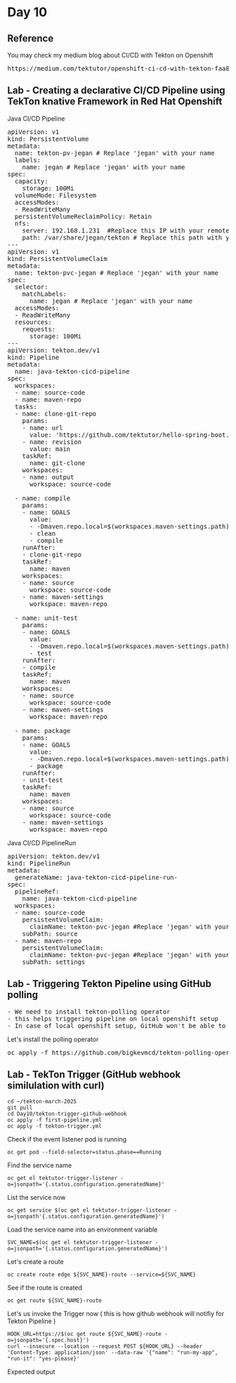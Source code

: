 # Day 10

## Reference
You may check my medium blog about CI/CD with Tekton on Openshift
<pre>
https://medium.com/tektutor/openshift-ci-cd-with-tekton-faa88ba45656  
</pre>

## Lab - Creating a declarative CI/CD Pipeline using TekTon knative Framework in Red Hat Openshift

Java CI/CD Pipeline
<pre>
apiVersion: v1
kind: PersistentVolume
metadata:
  name: tekton-pv-jegan # Replace 'jegan' with your name
  labels:
    name: jegan # Replace 'jegan' with your name
spec:
  capacity:
    storage: 100Mi
  volumeMode: Filesystem
  accessModes:
  - ReadWriteMany
  persistentVolumeReclaimPolicy: Retain
  nfs:
    server: 192.168.1.231  #Replace this IP with your remote desktop linux server IP
    path: /var/share/jegan/tekton # Replace this path with your /var/nfs/user[xy]/share5
---
apiVersion: v1
kind: PersistentVolumeClaim
metadata:
  name: tekton-pvc-jegan # Replace 'jegan' with your name
spec:
  selector:
    matchLabels:
      name: jegan # Replace 'jegan' with your name
  accessModes:
  - ReadWriteMany
  resources:
    requests:
      storage: 100Mi
---
apiVersion: tekton.dev/v1
kind: Pipeline
metadata:
  name: java-tekton-cicd-pipeline
spec:
  workspaces:
  - name: source-code
  - name: maven-repo
  tasks:
  - name: clone-git-repo
    params:
    - name: url
      value: 'https://github.com/tektutor/hello-spring-boot.git'
    - name: revision
      value: main
    taskRef:
      name: git-clone
    workspaces:
    - name: output
      workspace: source-code

  - name: compile
    params:
    - name: GOALS
      value:
      - -Dmaven.repo.local=$(workspaces.maven-settings.path) 
      - clean
      - compile
    runAfter:
    - clone-git-repo
    taskRef:
      name: maven
    workspaces:
    - name: source
      workspace: source-code
    - name: maven-settings
      workspace: maven-repo

  - name: unit-test 
    params:
    - name: GOALS
      value:
      - -Dmaven.repo.local=$(workspaces.maven-settings.path)
      - test
    runAfter:
    - compile
    taskRef:
      name: maven
    workspaces:
    - name: source
      workspace: source-code
    - name: maven-settings
      workspace: maven-repo

  - name: package 
    params:
    - name: GOALS
      value:
      - -Dmaven.repo.local=$(workspaces.maven-settings.path)
      - package 
    runAfter:
    - unit-test 
    taskRef:
      name: maven
    workspaces:
    - name: source
      workspace: source-code
    - name: maven-settings
      workspace: maven-repo  
</pre>

Java CI/CD PipelineRun
<pre>
apiVersion: tekton.dev/v1
kind: PipelineRun
metadata:
  generateName: java-tekton-cicd-pipeline-run-
spec:
  pipelineRef:
    name: java-tekton-cicd-pipeline
  workspaces:
  - name: source-code
    persistentVolumeClaim:
      claimName: tekton-pvc-jegan #Replace 'jegan' with your name
    subPath: source
  - name: maven-repo
    persistentVolumeClaim:
      claimName: tekton-pvc-jegan #Replace 'jegan' with your name
    subPath: settings 
</pre>

## Lab - Triggering Tekton Pipeline using GitHub polling
<pre>
- We need to install tekton-polling operator
- this helps triggering pipeline on local openshift setup
- In case of local openshift setup, GitHub won't be able to invoke the Openshift public route url, hence the only way to trigger pipeline is using the polling operator
</pre>

Let's install the polling operator
<pre>
oc apply -f https://github.com/bigkevmcd/tekton-polling-operator/releases/download/v0.4.0/release-v0.4.0.yaml  
</pre>

## Lab - TekTon Trigger (GitHub webhook similulation with curl)
```
cd ~/tekton-march-2025
git pull
cd Day10/tekton-trigger-github-webhook
oc apply -f first-pipeline.yml
oc apply -f tekton-trigger.yml
```

Check if the event listener pod is running
```
oc get pod --field-selector=status.phase==Running
```
Find the service name
```
oc get el tektutor-trigger-listener -o=jsonpath='{.status.configuration.generatedName}'
```

List the service now
```
oc get service $(oc get el tektutor-trigger-listener -o=jsonpath'{.status.configuration.generatedName}')
```

Load the service name into an environment variable
```
SVC_NAME=$(oc get el tektutor-trigger-listener -o=jsonpath='{.status.configuration.generatedName}')
```

Let's create a route
```
oc create route edge ${SVC_NAME}-route --service=${SVC_NAME}
```

See if the route is created
```
oc get route ${SVC_NAME}-route
```

Let's us invoke the Trigger now ( this is how github webhook will notifiy for Tekton Pipeline )
```
HOOK_URL=https://$(oc get route ${SVC_NAME}-route -o=jsonpath='{.spec.host}')
curl --insecure --location --request POST ${HOOK_URL} --header 'Content-Type: application/json' --data-raw '{"name": "run-my-app", "run-it": "yes-please}'
```

Expected output
